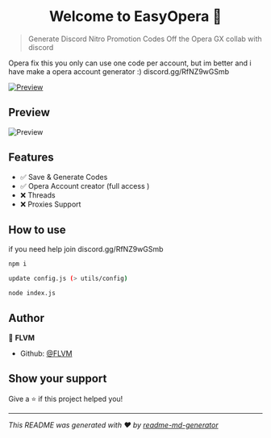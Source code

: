 <h1 align="center">Welcome to EasyOpera 👋</h1>

> Generate Discord Nitro Promotion Codes Off the Opera GX collab with discord


Opera fix this you only can use one code per account, but im better and i have make a opera account generator :) discord.gg/RfNZ9wGSmb

[![Preview](https://support.discord.com/hc/article_attachments/19882336420247)](https://cdn.discordapp.com/attachments/1185526265231450212/1187877696148090960/j4ZlXZY.mp4)

## Preview 
![Preview](https://media.discordapp.net/attachments/1181289361980010628/1212495503263006800/image.png?ex=65f20b6f&is=65df966f&hm=628e3fd1e75fee6e62ec9783d65b4b3c8db6d72f475f6371b2ba8448cd061a20&=&format=webp&quality=lossless&width=810&height=332)

## Features 

- ✅ Save & Generate Codes 
- ✅ Opera Account creator (full access )
- ❌ Threads
- ❌ Proxies Support


## How to use
if you need help join discord.gg/RfNZ9wGSmb
```sh
npm i 
```
```sh
update config.js (> utils/config)
```
```sh
node index.js
```
## Author

👤 **FLVM**

* Github: [@FLVM](https://github.com/FLVM)

## Show your support

Give a ⭐️ if this project helped you!

***
_This README was generated with ❤️ by [readme-md-generator](https://github.com/kefranabg/readme-md-generator)_
